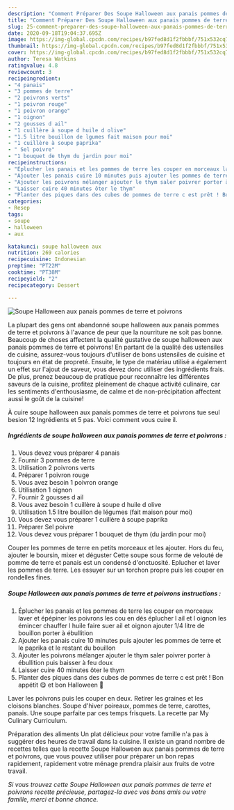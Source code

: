 ```yaml
---
description: "Comment Préparer Des Soupe Halloween aux panais pommes de terre et poivrons"
title: "Comment Préparer Des Soupe Halloween aux panais pommes de terre et poivrons"
slug: 25-comment-preparer-des-soupe-halloween-aux-panais-pommes-de-terre-et-poivrons
date: 2020-09-18T19:04:37.695Z
image: https://img-global.cpcdn.com/recipes/b97fed8d1f2fbbbf/751x532cq70/soupe-halloween-aux-panais-pommes-de-terre-et-poivrons-photo-principale-de-la-recette.jpg
thumbnail: https://img-global.cpcdn.com/recipes/b97fed8d1f2fbbbf/751x532cq70/soupe-halloween-aux-panais-pommes-de-terre-et-poivrons-photo-principale-de-la-recette.jpg
cover: https://img-global.cpcdn.com/recipes/b97fed8d1f2fbbbf/751x532cq70/soupe-halloween-aux-panais-pommes-de-terre-et-poivrons-photo-principale-de-la-recette.jpg
author: Teresa Watkins
ratingvalue: 4.8
reviewcount: 3
recipeingredient:
- "4 panais"
- "3 pommes de terre"
- "2 poivrons verts"
- "1 poivron rouge"
- "1 poivron orange"
- "1 oignon"
- "2 gousses d ail"
- "1 cuillère à soupe d huile d olive"
- "1.5 litre bouillon de lgumes fait maison pour moi"
- "1 cuillère à soupe paprika"
- " Sel poivre"
- "1 bouquet de thym du jardin pour moi"
recipeinstructions:
- "Éplucher les panais et les pommes de terre les couper en morceaux laver et épépiner les poivrons les cou en dés éplucher l ail et l oignon les émincer chauffer l huile faire suer ail et oignon ajouter 1/4 litre de bouillon porter à ébullition"
- "Ajouter les panais cuire 10 minutes puis ajouter les pommes de terre et le paprika et le restant du bouillon"
- "Ajouter les poivrons mélanger ajouter le thym saler poivrer porter à ébullition puis baisser à feu doux"
- "Laisser cuire 40 minutes ôter le thym"
- "Planter des piques dans des cubes de pommes de terre c est prêt ! Bon appétit 😋 et bon Halloween 🎃"
categories:
- Resep
tags:
- soupe
- halloween
- aux

katakunci: soupe halloween aux 
nutrition: 269 calories
recipecuisine: Indonesian
preptime: "PT22M"
cooktime: "PT38M"
recipeyield: "2"
recipecategory: Dessert

---
```



![Soupe Halloween aux panais pommes de terre et poivrons](https://img-global.cpcdn.com/recipes/b97fed8d1f2fbbbf/751x532cq70/soupe-halloween-aux-panais-pommes-de-terre-et-poivrons-photo-principale-de-la-recette.jpg)

La plupart des gens ont abandonné soupe halloween aux panais pommes de terre et poivrons à l'avance de peur que la nourriture ne soit pas bonne. Beaucoup de choses affectent la qualité gustative de soupe halloween aux panais pommes de terre et poivrons! En partant de la qualité des ustensiles de cuisine, assurez-vous toujours d'utiliser de bons ustensiles de cuisine et toujours en état de propreté. Ensuite, le type de matériau utilisé a également un effet sur l'ajout de saveur, vous devez donc utiliser des ingrédients frais. De plus, prenez beaucoup de pratique pour reconnaître les différentes saveurs de la cuisine, profitez pleinement de chaque activité culinaire, car les sentiments d'enthousiasme, de calme et de non-précipitation affectent aussi le goût de la cuisine!

<!--inarticleads1-->

À cuire soupe halloween aux panais pommes de terre et poivrons tue seul besion 12 Ingrédients et 5 pas. Voici comment vous cuire il.

##### Ingrédients de soupe halloween aux panais pommes de terre et poivrons :

1. Vous devez vous préparer 4 panais
1. Fournir 3 pommes de terre
1. Utilisation 2 poivrons verts
1. Préparer 1 poivron rouge
1. Vous avez besoin 1 poivron orange
1. Utilisation 1 oignon
1. Fournir 2 gousses d ail
1. Vous avez besoin 1 cuillère à soupe d huile d olive
1. Utilisation 1.5 litre bouillon de légumes (fait maison pour moi)
1. Vous devez vous préparer 1 cuillère à soupe paprika
1. Préparer  Sel poivre
1. Vous devez vous préparer 1 bouquet de thym (du jardin pour moi)


Couper les pommes de terre en petits morceaux et les ajouter. Hors du feu, ajouter le boursin, mixer et déguster Cette soupe sous forme de velouté de pomme de terre et panais est un condensé d&#39;onctuosité. Eplucher et laver les pommes de terre. Les essuyer sur un torchon propre puis les couper en rondelles fines. 

<!--inarticleads2-->

##### Soupe Halloween aux panais pommes de terre et poivrons instructions :

1. Éplucher les panais et les pommes de terre les couper en morceaux laver et épépiner les poivrons les cou en dés éplucher l ail et l oignon les émincer chauffer l huile faire suer ail et oignon ajouter 1/4 litre de bouillon porter à ébullition
1. Ajouter les panais cuire 10 minutes puis ajouter les pommes de terre et le paprika et le restant du bouillon
1. Ajouter les poivrons mélanger ajouter le thym saler poivrer porter à ébullition puis baisser à feu doux
1. Laisser cuire 40 minutes ôter le thym
1. Planter des piques dans des cubes de pommes de terre c est prêt ! Bon appétit 😋 et bon Halloween 🎃


Laver les poivrons puis les couper en deux. Retirer les graines et les cloisons blanches. Soupe d&#39;hiver poireaux, pommes de terre, carottes, panais. Une soupe parfaite par ces temps frisquets. La recette par My Culinary Curriculum. 

<!--inarticleads1-->

<p>
Préparation des aliments Un plat délicieux pour votre famille n'a pas à suggérer des heures de travail dans la cuisine. Il existe un grand nombre de recettes telles que la recette Soupe Halloween aux panais pommes de terre et poivrons, que vous pouvez utiliser pour préparer un bon repas rapidement, rapidement votre ménage prendra plaisir aux fruits de votre travail.
</p>

<p>
<i>Si vous trouvez cette Soupe Halloween aux panais pommes de terre et poivrons recette précieuse, partagez-la avec vos bons amis ou votre famille, merci et bonne chance.</i>
</p>
